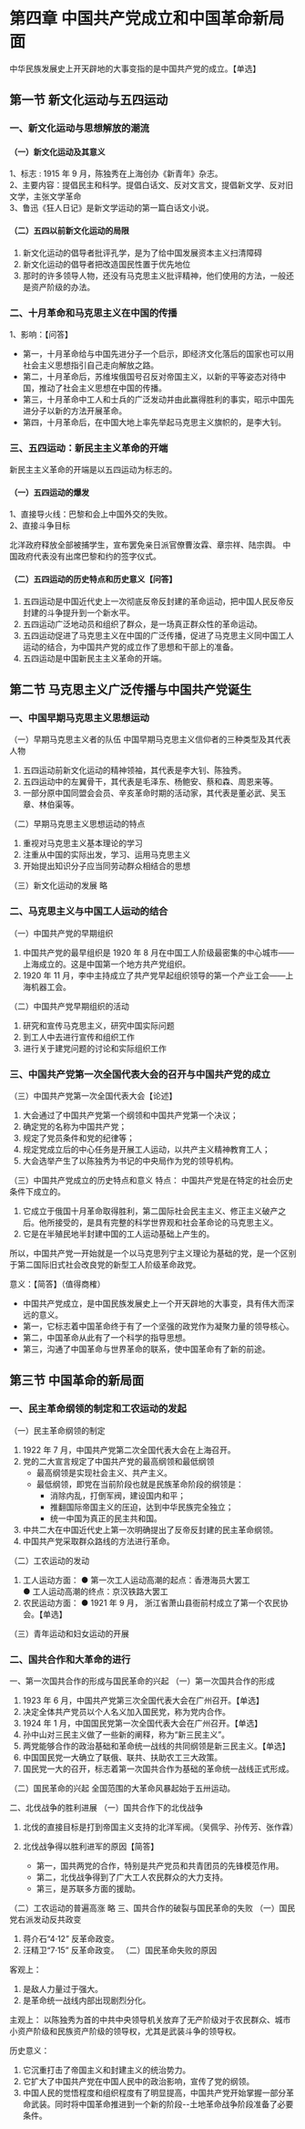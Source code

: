 # 第四章 中国共产党成立和中国革命新局面

中华民族发展史上开天辟地的大事变指的是中国共产党的成立。【单选】

## 第一节 新文化运动与五四运动

### 一、新文化运动与思想解放的潮流

#### （一）新文化运动及其意义

1、标志 : 1915 年 9 月，陈独秀在上海创办《新青年》杂志。  
2、主要内容：提倡民主和科学。提倡白话文、反对文言文，提倡新文学、反对旧文学，主张文学革命  
3、鲁迅《狂人日记》是新文学运动的第一篇白话文小说。

#### （二）五四以前新文化运动的局限

1. 新文化运动的倡导者批评孔学，是为了给中国发展资本主义扫清障碍
2. 新文化运动的倡导者把改造国民性置于优先地位
3. 那时的许多领导人物，还没有马克思主义批评精神，他们使用的方法，一般还是资产阶级的办法。

### 二、十月革命和马克思主义在中国的传播

1、影响：【问答】

- 第一，十月革命给与中国先进分子一个启示，即经济文化落后的国家也可以用社会主义思想指引自己走向解放之路。  
- 第二，十月革命后，苏维埃俄国号召反对帝国主义，以新的平等姿态对待中国，推动了社会主义思想在中国的传播。  
- 第三，十月革命中工人和士兵的广泛发动并由此赢得胜利的事实，昭示中国先进分子以新的方法开展革命。  
- 第四，十月革命后，在中国大地上率先举起马克思主义旗帜的，是李大钊。  


### 三、五四运动：新民主主义革命的开端

新民主主义革命的开端是以五四运动为标志的。

#### （一）五四运动的爆发

1、直接导火线：巴黎和会上中国外交的失败。  
2、直接斗争目标  

北洋政府释放全部被捕学生，宣布罢免亲日派官僚曹汝霖、章宗祥、陆宗舆。
中国政府代表没有出席巴黎和约的签字仪式。

#### （二）五四运动的历史特点和历史意义【问答】

1. 五四运动是中国近代史上一次彻底反帝反封建的革命运动，把中国人民反帝反封建的斗争提升到一个新水平。
2. 五四运动广泛地动员和组织了群众，是一场真正群众性的革命运动。
3. 五四运动促进了马克思主义在中国的广泛传播，促进了马克思主义同中国工人运动的结合，为中国共产党的成立作了思想和干部上的准备。
4. 五四运动是中国新民主主义革命的开端。

## 第二节 马克思主义广泛传播与中国共产党诞生

### 一、中国早期马克思主义思想运动

（一）早期马克思主义者的队伍
中国早期马克思主义信仰者的三种类型及其代表人物

1. 五四运动前新文化运动的精神领袖，其代表是李大钊、陈独秀。
2. 五四运动中的左翼骨干，其代表是毛泽东、杨鲍安、蔡和森、周恩来等。
3. 一部分原中国同盟会会员、辛亥革命时期的活动家，其代表是董必武、吴玉章、林伯渠等。

（二）早期马克思主义思想运动的特点

1. 重视对马克思主义基本理论的学习
2. 注重从中国的实际出发，学习、运用马克思主义
3. 开始提出知识分子应当同劳动群众相结合的思想

（三）新文化运动的发展
略

### 二、马克思主义与中国工人运动的结合

（一）中国共产党的早期组织

1. 中国共产党的最早组织是 1920 年 8 月在中国工人阶级最密集的中心城市——上海成立的。这是中国第一个地方共产党组织。
2. 1920 年 11 月，李中主持成立了共产党早起组织领导的第一个产业工会——上海机器工会。

（二）中国共产党早期组织的活动

1. 研究和宣传马克思主义，研究中国实际问题
2. 到工人中去进行宣传和组织工作
3. 进行关于建党问题的讨论和实际组织工作

### 三、中国共产党第一次全国代表大会的召开与中国共产党的成立

（三）中国共产党第一次全国代表大会【论述】

1. 大会通过了中国共产党第一个纲领和中国共产党第一个决议；
2. 确定党的名称为中国共产党；
3. 规定了党员条件和党的纪律等；
4. 规定党成立后的中心任务是开展工人运动，以共产主义精神教育工人；
5. 大会选举产生了以陈独秀为书记的中央局作为党的领导机构。

（三）中国共产党成立的历史特点和意义
特点：
中国共产党是在特定的社会历史条件下成立的。

1. 它成立于俄国十月革命取得胜利，第二国际社会民主主义、修正主义破产之后。他所接受的，是具有完整的科学世界观和社会革命论的马克思主义。
2. 它是在半殖民地半封建中国的工人运动基础上产生的。

所以，中国共产党一开始就是一个以马克思列宁主义理论为基础的党，是一个区别于第二国际旧式社会改良党的新型工人阶级革命政党。

意义：【简答】（值得商榷）

- 中国共产党成立，是中国民族发展史上一个开天辟地的大事变，具有伟大而深远的意义。
- 第一，它标志着中国革命终于有了一个坚强的政党作为凝聚力量的领导核心。
- 第二，中国革命从此有了一个科学的指导思想。
- 第三，沟通了中国革命与世界革命的联系，使中国革命有了新的前途。


## 第三节 中国革命的新局面

### 一、民主革命纲领的制定和工农运动的发起

（一）民主革命纲领的制定

1. 1922 年 7 月，中国共产党第二次全国代表大会在上海召开。
2. 党的二大宣言规定了中国共产党的最高纲领和最低纲领
   - 最高纲领是实现社会主义、共产主义。
   - 最低纲领，即党在当前阶段也就是民族革命阶段的纲领是：
     - 消除内乱，打倒军阀，建设国内和平；
     - 推翻国际帝国主义的压迫，达到中华民族完全独立；
     - 统一中国为真正的民主共和国。
3. 中共二大在中国近代史上第一次明确提出了反帝反封建的民主革命纲领。
4. 中国共产党采取群众路线的方法进行革命。

（二）工农运动的发动

1. 工人运动方面：
● 第一次工人运动高潮的起点：香港海员大罢工  
● 工人运动高潮的终点：京汉铁路大罢工   
1. 农民运动方面：
● 1921 年 9 月， 浙江省萧山县衙前村成立了第一个农民协会。【单选】

（三）青年运动和妇女运动的开展

### 二、国共合作和大革命的进行

一、第一次国共合作的形成与国民革命的兴起
（一）第一次国共合作的形成

1. 1923 年 6 月，中国共产党第三次全国代表大会在广州召开。【单选】
2. 决定全体共产党员以个人名义加入国民党，称为党内合作。
3. 1924 年 1 月，中国国民党第一次全国代表大会在广州召开。【单选】
4. 孙中山对三民主义做了一些新的阐释，称为“新三民主义”。
5. 两党能够合作的政治基础和革命统一战线的共同纲领是新三民主义。【单选】
6. 中国国民党一大确立了联俄、联共、扶助农工三大政策。
7. 国民党一大的召开，标志着第一次国共合作为基础的革命统一战线正式形成。

（二）国民革命的兴起
全国范围的大革命风暴起始于五卅运动。  

二、北伐战争的胜利进展
（一）国共合作下的北伐战争

1. 北伐的直接目标是打到帝国主义支持的北洋军阀。（吴佩孚、孙传芳、张作霖）

2. 北伐战争得以胜利进军的原因【简答】
   - 第一，国共两党的合作，特别是共产党员和共青团员的先锋模范作用。
   - 第二，北伐战争得到了广大工人农民群众的大力支持。
   - 第三，是苏联多方面的援助。

（二）工农运动的普遍高涨
略
三、国共合作的破裂与国民革命的失败
（一）国民党右派发动反共政变

1. 蒋介石“4·12” 反革命政变。
2. 汪精卫“7·15” 反革命政变。
（二）国民革命失败的原因

客观上：
1. 是敌人力量过于强大。
2. 是革命统一战线内部出现剧烈分化。

主观上：
以陈独秀为首的中共中央领导机关放弃了无产阶级对于农民群众、城市小资产阶级和民族资产阶级的领导权，尤其是武装斗争的领导权。

历史意义：

1. 它沉重打击了帝国主义和封建主义的统治势力。
2. 它扩大了中国共产党在中国人民中的政治影响，宣传了党的纲领。
3. 中国人民的觉悟程度和组织程度有了明显提高，中国共产党开始掌握一部分革命武装。同时将中国革命推进到一个新的阶段--土地革命战争阶段准备了必要条件。